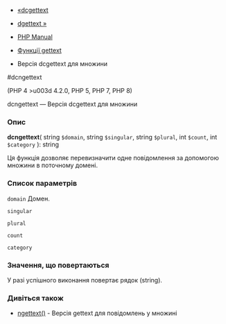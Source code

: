 - [«dcgettext](function.dcgettext.md)
- [dgettext »](function.dgettext.md)

- [PHP Manual](index.md)
- [Функції gettext](ref.gettext.md)
- Версія dcgettext для множини

#dcngettext

(PHP 4 \>u003d 4.2.0, PHP 5, PHP 7, PHP 8)

dcngettext — Версія dcgettext для множини

### Опис

**dcngettext**(
string `$domain`,
string `$singular`,
string `$plural`,
int `$count`,
int `$category`
): string

Ця функція дозволяє перевизначити одне повідомлення за допомогою
множини в поточному домені.

### Список параметрів

`domain`
Домен.

`singular`

`plural`

`count`

`category`

### Значення, що повертаються

У разі успішного виконання повертає рядок (string).

### Дивіться також

- [ngettext()](function.ngettext.md) - Версія gettext для повідомлень
у множині
